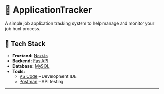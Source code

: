 # 📌 ApplicationTracker  

A simple job application tracking system to help manage and monitor your job hunt process.  

## 🚀 Tech Stack  

- **Frontend:** [Next.js](https://nextjs.org/)  
- **Backend:** [FastAPI](https://fastapi.tiangolo.com/)  
- **Database:** [MySQL](https://www.mysql.com/)  
- **Tools:**  
  - [VS Code](https://code.visualstudio.com/) – Development IDE  
  - [Postman](https://www.postman.com/) – API testing  

---
